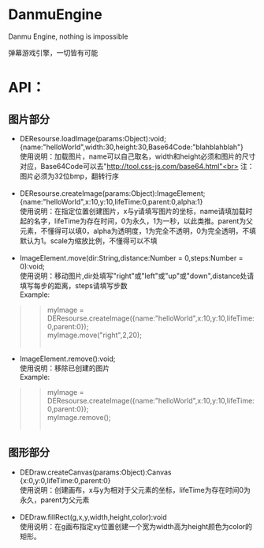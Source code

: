 # DanmuEngine
Danmu Engine, nothing is impossible

弹幕游戏引擎，一切皆有可能

# API：
图片部分
-----------------
* DEResourse.loadImage(params:Object):void;<br>
 {name:"helloWorld",width:30,height:30,Base64Code:"blahblahblah"}<br>
 使用说明：加载图片，name可以自己取名，width和height必须和图片的尺寸对应，Base64Code可以去"http://tool.css-js.com/base64.html"<br>
 注：图片必须为32位bmp，翻转行序<br><br>
* DEResourse.createImage(params:Object):ImageElement;<br>
 {name:"helloWorld",x:10,y:10,lifeTime:0,parent:0,alpha:1}<br>
 使用说明：在指定位置创建图片，x与y请填写图片的坐标，name请填加载时起的名字，lifeTime为存在时间，0为永久，1为一秒，以此类推。parent为父元素，不懂得可以填0，alpha为透明度，1为完全不透明，0为完全透明，不填默认为1。scale为缩放比例，不懂得可以不填<br><br>
* ImageElement.move(dir:String,distance:Number = 0,steps:Number = 0):void;<br>
 使用说明：移动图片,dir处填写"right"或"left"或"up"或"down",distance处请填写每步的距离，steps请填写步数<br>
 Example:<br>
>> myImage = DEResourse.createImage({name:"helloWorld",x:10,y:10,lifeTime:0,parent:0});<br>
>> myImage.move("right",2,20);<br><br>
* ImageElement.remove():void;<br>
 使用说明：移除已创建的图片<br>
 Example:<br>
>> myImage = DEResourse.createImage({name:"helloWorld",x:10,y:10,lifeTime:0,parent:0});<br>
>> myImage.remove();<br><br>

图形部分
-------------------
* DEDraw.createCanvas(params:Object):Canvas<br>
 {x:0,y:0,lifeTime:0,parent:0}<br>
 使用说明：创建画布，x与y为相对于父元素的坐标，lifeTime为存在时间0为永久，parent为父元素<br><br>
* DEDraw.fillRect(g,x,y,width,height,color):void<br>
 使用说明：在g画布指定xy位置创建一个宽为width高为height颜色为color的矩形。<br><br>
